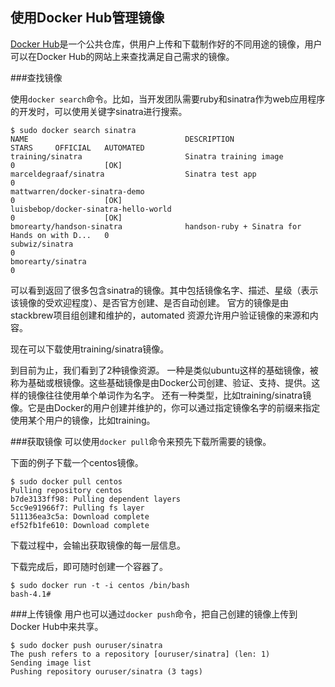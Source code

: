 ## 使用Docker Hub管理镜像
[Docker Hub](https://hub.docker.com/)是一个公共仓库，供用户上传和下载制作好的不同用途的镜像，用户可以在Docker Hub的网站上来查找满足自己需求的镜像。

###查找镜像

使用`docker search`命令。比如，当开发团队需要ruby和sinatra作为web应用程序的开发时，可以使用关键字sinatra进行搜索。

```
$ sudo docker search sinatra
NAME                                   DESCRIPTION                                     STARS     OFFICIAL   AUTOMATED
training/sinatra                       Sinatra training image                          0                    [OK]
marceldegraaf/sinatra                  Sinatra test app                                0
mattwarren/docker-sinatra-demo                                                         0                    [OK]
luisbebop/docker-sinatra-hello-world                                                   0                    [OK]
bmorearty/handson-sinatra              handson-ruby + Sinatra for Hands on with D...   0
subwiz/sinatra                                                                         0
bmorearty/sinatra                                                                      0
```

可以看到返回了很多包含sinatra的镜像。其中包括镜像名字、描述、星级（表示该镜像的受欢迎程度）、是否官方创建、是否自动创建。
官方的镜像是由stackbrew项目组创建和维护的，automated 资源允许用户验证镜像的来源和内容。

现在可以下载使用training/sinatra镜像。

到目前为止，我们看到了2种镜像资源。
一种是类似ubuntu这样的基础镜像，被称为基础或根镜像。这些基础镜像是由Docker公司创建、验证、支持、提供。这样的镜像往往使用单个单词作为名字。
还有一种类型，比如training/sinatra镜像。它是由Docker的用户创建并维护的，你可以通过指定镜像名字的前缀来指定使用某个用户的镜像，比如training。

###获取镜像
可以使用`docker pull`命令来预先下载所需要的镜像。

下面的例子下载一个centos镜像。
```
$ sudo docker pull centos
Pulling repository centos
b7de3133ff98: Pulling dependent layers
5cc9e91966f7: Pulling fs layer
511136ea3c5a: Download complete
ef52fb1fe610: Download complete
```
下载过程中，会输出获取镜像的每一层信息。

下载完成后，即可随时创建一个容器了。
```
$ sudo docker run -t -i centos /bin/bash
bash-4.1#
```

###上传镜像
用户也可以通过`docker push`命令，把自己创建的镜像上传到Docker Hub中来共享。
```
$ sudo docker push ouruser/sinatra
The push refers to a repository [ouruser/sinatra] (len: 1)
Sending image list
Pushing repository ouruser/sinatra (3 tags)
```

